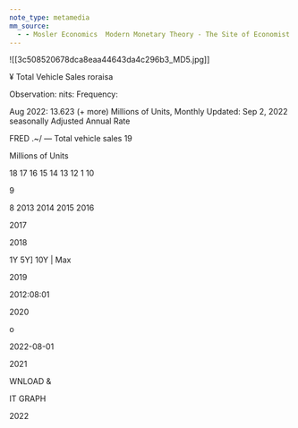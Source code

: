 ```yaml
---
note_type: metamedia
mm_source:
  - - Mosler Economics  Modern Monetary Theory - The Site of Economist Warren MoslerMosler Economics  Modern Monetary Theory  The Site of Economist Warren Mosler.md
---
```


![[3c508520678dca8eaa44643da4c296b3_MD5.jpg]]

¥ Total Vehicle Sales roraisa

Observation: nits: Frequency:

Aug 2022: 13.623 (+ more)  Millions of Units, Monthly
Updated: Sep 2, 2022 seasonally Adjusted Annual Rate

FRED .~/ — Total vehicle sales
19

Millions of Units

18
17
16
15
14
13
12
1
10

9

8
2013 2014 2015 2016

2017

2018

1Y 5Y] 10Y | Max

2019

2012:08:01

2020

o

2022-08-01

2021

WNLOAD &

IT GRAPH

2022

